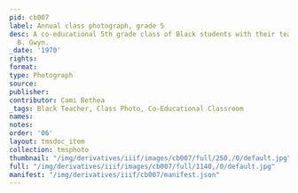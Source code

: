 ```yaml
---
pid: cb007
label: Annual class photograph, grade 5
desc: A co-educational 5th grade class of Black students with their teacher, Ms. Gloria
  B. Gwyn.
_date: '1970'
rights:
format:
type: Photograph
source:
publisher:
contributor: Cami Bethea
_tags: Black Teacher, Class Photo, Co-Educational Classroom
names:
notes:
order: '06'
layout: tmsdoc_item
collection: tmsphoto
thumbnail: "/img/derivatives/iiif/images/cb007/full/250,/0/default.jpg"
full: "/img/derivatives/iiif/images/cb007/full/1140,/0/default.jpg"
manifest: "/img/derivatives/iiif/cb007/manifest.json"
---
```

